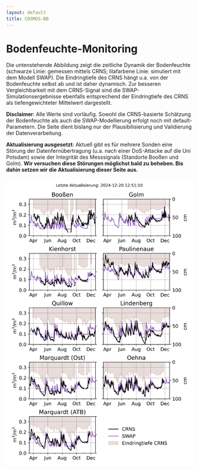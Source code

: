 ```yaml
---
layout: default
title: COSMOS-BB
---
```


# Bodenfeuchte-Monitoring

Die untenstehende Abbildung zeigt die zeitliche Dynamik der Bodenfeuchte (schwarze Linie: gemessen mittels CRNS; lilafarbene Linie: simuliert mit dem Modell SWAP). Die Eindringtiefe des CRNS hängt u.a. von der Bodenfeuchte selbst ab und ist daher dynamisch. Zur besseren Vergleichbarkeit mit dem CRNS-Signal sind die SWAP-Simulationsergebnisse ebenfalls entsprechend der Eindringtiefe des CRNS als tiefengewichteter Mittelwert dargestellt. 

**Disclaimer**: Alle Werte sind vorläufig. Sowohl die CRNS-basierte Schätzung der Bodenfeuchte als auch die SWAP-Modellierung erfolgt noch mit default-Parametern. Die Seite dient bislang nur der Plausibilisierung und Validierung der Datenverarbeitung.

**Aktualisierung ausgesetzt**: Aktuell gibt es für mehrere Sonden eine Störung der Datenfernübertragung (u.a. nach einer DoS-Attacke auf die Uni Potsdam) sowie der Integrität des Messsignals (Standorte Booßen und Golm). **Wir versuchen diese Störungen möglichst bald zu beheben. Bis dahin setzen wir die Aktualisierung dieser Seite aus.**

![overview](https://raw.githubusercontent.com/cosmic-sense/brandenburg/main/monitoring/bb-cluster-swc-series.png "Monitor")


